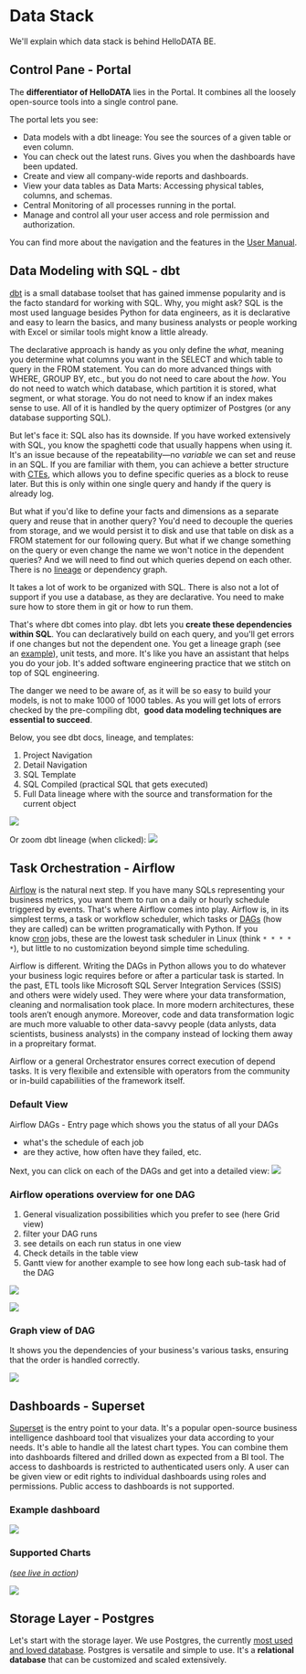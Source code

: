 # Data Stack
We'll explain which data stack is behind HelloDATA BE.

## Control Pane - Portal

The **differentiator of HelloDATA** lies in the Portal. It combines all the loosely open-source tools into a single control pane.

The portal lets you see:

- Data models with a dbt lineage: You see the sources of a given table or even column.
- You can check out the latest runs. Gives you when the dashboards have been updated.
- Create and view all company-wide reports and dashboards.
- View your data tables as Data Marts: Accessing physical tables, columns, and schemas.
- Central Monitoring of all processes running in the portal.
- Manage and control all your user access and role permission and authorization.

You can find more about the navigation and the features in the [User Manual](../manuals/user-manual.md).

## Data Modeling with SQL - dbt

[dbt](https://www.getdbt.com/) is a small database toolset that has gained immense popularity and is the facto standard for working with SQL. Why, you might ask? SQL is the most used language besides Python for data engineers, as it is declarative and easy to learn the basics, and many business analysts or people working with Excel or similar tools might know a little already.

The declarative approach is handy as you only define the _what_, meaning you determine what columns you want in the SELECT and which table to query in the FROM statement. You can do more advanced things with WHERE, GROUP BY, etc., but you do not need to care about the _how_. You do not need to watch which database, which partition it is stored, what segment, or what storage. You do not need to know if an index makes sense to use. All of it is handled by the query optimizer of Postgres (or any database supporting SQL).

But let's face it: SQL also has its downside. If you have worked extensively with SQL, you know the spaghetti code that usually happens when using it. It's an issue because of the repeatability—no _variable_ we can set and reuse in an SQL. If you are familiar with them, you can achieve a better structure with [CTEs](https://www.ssp.sh/brain/cte/), which allows you to define specific queries as a block to reuse later. But this is only within one single query and handy if the query is already log.

But what if you'd like to define your facts and dimensions as a separate query and reuse that in another query? You'd need to decouple the queries from storage, and we would persist it to disk and use that table on disk as a FROM statement for our following query. But what if we change something on the query or even change the name we won't notice in the dependent queries? And we will need to find out which queries depend on each other. There is no [lineage](https://dagster.io/glossary/data-lineage) or dependency graph.

It takes a lot of work to be organized with SQL. There is also not a lot of support if you use a database, as they are declarative. You need to make sure how to store them in git or how to run them.

That's where dbt comes into play. dbt lets you **create these dependencies within SQL**. You can declaratively build on each query, and you'll get errors if one changes but not the dependent one. You get a lineage graph (see an [example](https://docs.getdbt.com/terms/data-lineage)), unit tests, and more. It's like you have an assistant that helps you do your job. It's added software engineering practice that we stitch on top of SQL engineering.

The danger we need to be aware of, as it will be so easy to build your models, is not to make 1000 of 1000 tables. As you will get lots of errors checked by the pre-compiling dbt,  **good data modeling techniques are essential to succeed**.

Below, you see dbt docs, lineage, and templates:
1. Project Navigation
2. Detail Navigation
3. SQL Template
4. SQL Compiled (practical SQL that gets executed)
5. Full Data lineage where with the source and transformation for the current object

![](/images/1063555293.png)

Or zoom dbt lineage (when clicked):
![](/images/1063555295.png)


## Task Orchestration - Airflow

[Airflow](https://airflow.apache.org/) is the natural next step. If you have many SQLs representing your business metrics, you want them to run on a daily or hourly schedule triggered by events. That's where Airflow comes into play. Airflow is, in its simplest terms, a task or workflow scheduler, which tasks or [DAGs](https://www.ssp.sh/brain/dag/) (how they are called) can be written programatically with Python. If you know [cron](https://en.wikipedia.org/wiki/Cron) jobs, these are the lowest task scheduler in Linux (think `* * * * *`), but little to no customization beyond simple time scheduling.

Airflow is different. Writing the DAGs in Python allows you to do whatever your business logic requires before or after a particular task is started. In the past, ETL tools like Microsoft SQL Server Integration Services (SSIS) and others were widely used. They were where your data transformation, cleaning and normalisation took place. In more modern architectures, these tools aren’t enough anymore. Moreover, code and data transformation logic are much more valuable to other data-savvy people (data anlysts, data scientists, business analysts) in the company instead of locking them away in a propreitary format.

Airflow or a general Orchestrator ensures correct execution of depend tasks. It is very flexibile and extensible with operators from the community or in-build capabiliities of the framework itself.

### Default View
Airflow DAGs - Entry page which shows you the status of all your DAGs
- what's the schedule of each job
- are they active, how often have they failed, etc.

Next, you can click on each of the DAGs and get into a detailed view:
![](https://airflow.apache.org/docs/apache-airflow/stable/_images/dags.png)

### Airflow operations overview for one DAG

1. General visualization possibilities which you prefer to see (here Grid view)
2. filter your DAG runs
3. see details on each run status in one view 
4. Check details in the table view
5. Gantt view for another example to see how long each sub-task had of the DAG

![](/images/1063555296.png)

![](/images/1063555298.png)

### Graph view of DAG 
It shows you the dependencies of your business's various tasks, ensuring that the order is handled correctly.

![](/images/1063555299.png)
## Dashboards - Superset

[Superset](https://superset.apache.org/) is the entry point to your data. It's a popular open-source business intelligence dashboard tool that visualizes your data according to your needs. It's able to handle all the latest chart types. You can combine them into dashboards filtered and drilled down as expected from a BI tool. The access to dashboards is restricted to authenticated users only. A user can be given view or edit rights to individual dashboards using roles and permissions. Public access to dashboards is not supported.
### Example dashboard

![](/images/1062338737.png)
### Supported Charts 
*([see live in action](https://superset.datatest.ch/chart/add))*

![](/images/1062338827.png)
## Storage Layer - Postgres

Let's start with the storage layer. We use Postgres, the currently [most used and loved database](https://survey.stackoverflow.co/2023/#section-most-popular-technologies-databases). Postgres is versatile and simple to use. It's a **relational database** that can be customized and scaled extensively.

